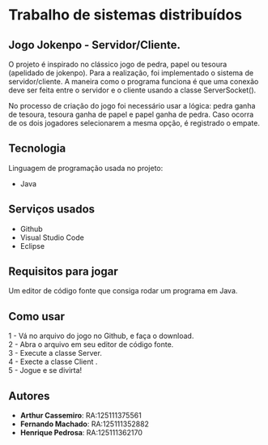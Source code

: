 # Trabalho de sistemas distribuídos
## Jogo Jokenpo - Servidor/Cliente.
O projeto é inspirado no clássico jogo de pedra, papel ou tesoura (apelidado de jokenpo). Para a realização, foi implementado o sistema de servidor/cliente. A maneira como o programa funciona é que uma conexão deve ser feita entre o servidor e o cliente usando a classe ServerSocket(). 


No processo de criação do jogo foi necessário usar a lógica: pedra ganha de tesoura, tesoura ganha de papel e papel ganha de pedra. Caso ocorra de os dois jogadores selecionarem a mesma opção, é registrado o empate.

 
## Tecnologia 
 
Linguagem de programação usada no projeto:
 
* Java
 
## Serviços usados
 
* Github
* Visual Studio Code
* Eclipse
 
## Requisitos para jogar

Um editor de código fonte que consiga rodar um programa em Java. 
 
## Como usar
 
1 - Vá no arquivo do jogo no Github, e faça o download.\
2 - Abra o arquivo em seu editor de código fonte.\
3 - Execute a classe Server.\
4 - Execte a classe Client .\
5 - Jogue e se divirta!
  
 
## Autores
 
* **Arthur Cassemiro**: RA:125111375561
* **Fernando Machado**: RA:125111352882
* **Henrique Pedrosa**: RA:125111362170
